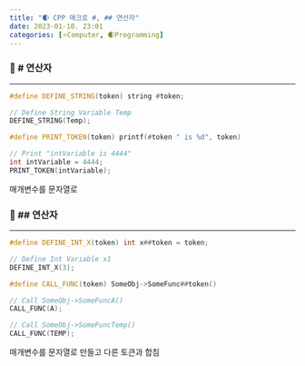 ```yaml
---
title: "🌒 CPP 매크로 #, ## 연산자"
date: 2023-01-10. 23:01
categories: [⭐Computer, 🌒Programming]
---
```


### 💎 # 연산자

---

```cpp
#define DEFINE_STRING(token) string #token;

// Define String Variable Temp
DEFINE_STRING(Temp);

#define PRINT_TOKEN(token) printf(#token " is %d", token)

// Print "intVariable is 4444"
int intVariable = 4444;
PRINT_TOKEN(intVariable);
```

매개변수를 문자열로  

### 💎 ## 연산자

---

```cpp
#define DEFINE_INT_X(token) int x##token = token;

// Define Int Variable x1
DEFINE_INT_X(3);

#define CALL_FUNC(token) SomeObj->SomeFunc##token()

// Call SomeObj->SomeFuncA()
CALL_FUNC(A);

// Call SomeObj->SomeFuncTemp()
CALL_FUNC(TEMP);
```

매개변수를 문자열로 만들고 다른 토큰과 합침  
